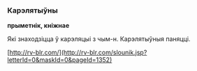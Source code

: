 ### Карэлятыўны
**прыметнік, кніжнае**

Які знаходзіцца ў карэляцыі з чым-н. Карэлятыўныя паняцці.

<a rel="author">[http://rv-blr.com/](http://rv-blr.com/slounik.jsp?letterId=0&maskId=0&pageId=1352)</a>
